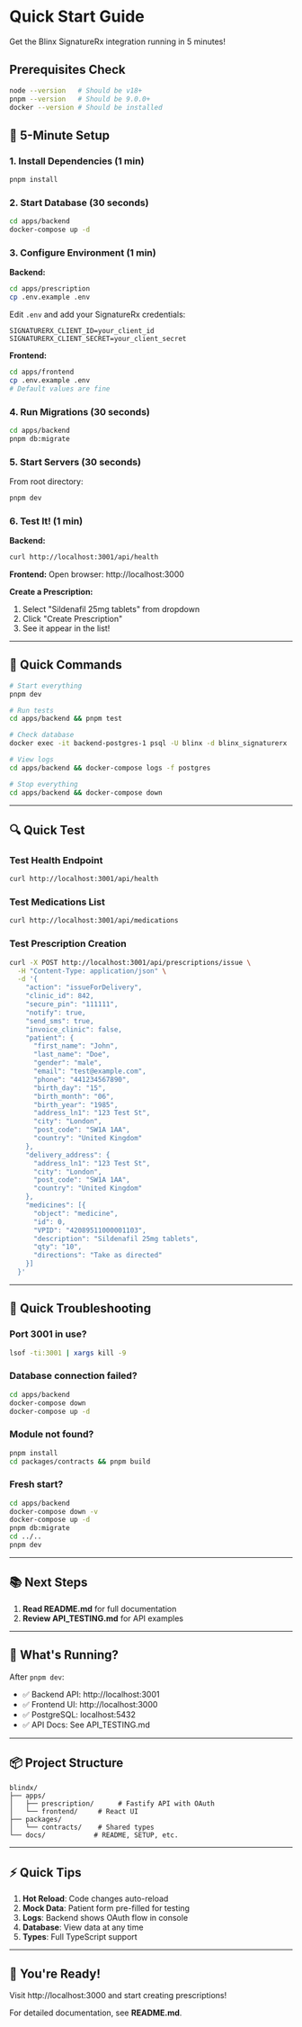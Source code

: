 # Quick Start Guide

Get the Blinx SignatureRx integration running in 5 minutes!

## Prerequisites Check

```bash
node --version   # Should be v18+
pnpm --version   # Should be 9.0.0+
docker --version # Should be installed
```

## 🚀 5-Minute Setup

### 1. Install Dependencies (1 min)

```bash
pnpm install
```

### 2. Start Database (30 seconds)

```bash
cd apps/backend
docker-compose up -d
```

### 3. Configure Environment (1 min)

**Backend:**

```bash
cd apps/prescription
cp .env.example .env
```

Edit `.env` and add your SignatureRx credentials:

```env
SIGNATURERX_CLIENT_ID=your_client_id
SIGNATURERX_CLIENT_SECRET=your_client_secret
```

**Frontend:**

```bash
cd apps/frontend
cp .env.example .env
# Default values are fine
```

### 4. Run Migrations (30 seconds)

```bash
cd apps/backend
pnpm db:migrate
```

### 5. Start Servers (30 seconds)

From root directory:

```bash
pnpm dev
```

### 6. Test It! (1 min)

**Backend:**

```bash
curl http://localhost:3001/api/health
```

**Frontend:**
Open browser: http://localhost:3000

**Create a Prescription:**

1. Select "Sildenafil 25mg tablets" from dropdown
2. Click "Create Prescription"
3. See it appear in the list!

---

## 📝 Quick Commands

```bash
# Start everything
pnpm dev

# Run tests
cd apps/backend && pnpm test

# Check database
docker exec -it backend-postgres-1 psql -U blinx -d blinx_signaturerx

# View logs
cd apps/backend && docker-compose logs -f postgres

# Stop everything
cd apps/backend && docker-compose down
```

---

## 🔍 Quick Test

### Test Health Endpoint

```bash
curl http://localhost:3001/api/health
```

### Test Medications List

```bash
curl http://localhost:3001/api/medications
```

### Test Prescription Creation

```bash
curl -X POST http://localhost:3001/api/prescriptions/issue \
  -H "Content-Type: application/json" \
  -d '{
    "action": "issueForDelivery",
    "clinic_id": 842,
    "secure_pin": "111111",
    "notify": true,
    "send_sms": true,
    "invoice_clinic": false,
    "patient": {
      "first_name": "John",
      "last_name": "Doe",
      "gender": "male",
      "email": "test@example.com",
      "phone": "441234567890",
      "birth_day": "15",
      "birth_month": "06",
      "birth_year": "1985",
      "address_ln1": "123 Test St",
      "city": "London",
      "post_code": "SW1A 1AA",
      "country": "United Kingdom"
    },
    "delivery_address": {
      "address_ln1": "123 Test St",
      "city": "London",
      "post_code": "SW1A 1AA",
      "country": "United Kingdom"
    },
    "medicines": [{
      "object": "medicine",
      "id": 0,
      "VPID": "42089511000001103",
      "description": "Sildenafil 25mg tablets",
      "qty": "10",
      "directions": "Take as directed"
    }]
  }'
```

---

## 🐛 Quick Troubleshooting

### Port 3001 in use?

```bash
lsof -ti:3001 | xargs kill -9
```

### Database connection failed?

```bash
cd apps/backend
docker-compose down
docker-compose up -d
```

### Module not found?

```bash
pnpm install
cd packages/contracts && pnpm build
```

### Fresh start?

```bash
cd apps/backend
docker-compose down -v
docker-compose up -d
pnpm db:migrate
cd ../..
pnpm dev
```

---

## 📚 Next Steps

1. **Read README.md** for full documentation
2. **Review API_TESTING.md** for API examples

---

## 🎯 What's Running?

After `pnpm dev`:

- ✅ Backend API: http://localhost:3001
- ✅ Frontend UI: http://localhost:3000
- ✅ PostgreSQL: localhost:5432
- ✅ API Docs: See API_TESTING.md

---

## 📦 Project Structure

```
blindx/
├── apps/
│   ├── prescription/      # Fastify API with OAuth
│   └── frontend/     # React UI
├── packages/
│   └── contracts/    # Shared types
└── docs/            # README, SETUP, etc.
```

---

## ⚡ Quick Tips

1. **Hot Reload**: Code changes auto-reload
2. **Mock Data**: Patient form pre-filled for testing
3. **Logs**: Backend shows OAuth flow in console
4. **Database**: View data at any time
5. **Types**: Full TypeScript support

---

## 🎉 You're Ready!

Visit http://localhost:3000 and start creating prescriptions!

For detailed documentation, see **README.md**.
